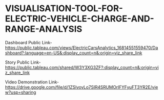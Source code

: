 # VISUALISATION-TOOL-FOR-ELECTRIC-VEHICLE-CHARGE-AND-RANGE-ANALYSIS

Dashboard Public Link- https://public.tableau.com/views/ElectricCarsAnalytics_16814551559470/Dashboard?:language=en-US&:display_count=n&:origin=viz_share_link

Story Public Link- https://public.tableau.com/shared/W3Y3XG3ZF?:display_count=n&:origin=viz_share_link

Video Demonstration Link- https://drive.google.com/file/d/1ZSlvovLo7SIR4SRUMOrIFYFyuFT3YR2E/view?usp=sharing
